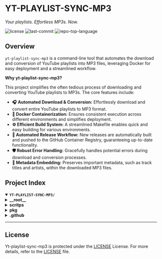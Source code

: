
# YT-PLAYLIST-SYNC-MP3

<em>Your playlists.  Effortless MP3s.  Now.</em>

<img src="https://img.shields.io/github/license/dontWatchMeCode/yt-playlist-sync-mp3?style=default&logo=opensourceinitiative&logoColor=white&color=0080ff" alt="license">
<img src="https://img.shields.io/github/last-commit/dontWatchMeCode/yt-playlist-sync-mp3?style=default&logo=git&logoColor=white&color=0080ff" alt="last-commit">
<img src="https://img.shields.io/github/languages/top/dontWatchMeCode/yt-playlist-sync-mp3?style=default&color=0080ff" alt="repo-top-language">

## Overview

`yt-playlist-sync-mp3` is a command-line tool that automates the download and conversion of YouTube playlists into MP3 files, leveraging Docker for easy deployment and a streamlined workflow.

**Why yt-playlist-sync-mp3?**

This project simplifies the often tedious process of downloading and converting YouTube playlists to MP3s. The core features include:

- **🎧 Automated Download & Conversion:**  Effortlessly download and convert entire YouTube playlists to MP3 format.
- **🐳 Docker Containerization:**  Ensures consistent execution across different environments and simplifies deployment.
- **⚙️ Efficient Build System:**  A streamlined Makefile enables quick and easy building for various environments.
- **🚀 Automated Release Workflow:**  New releases are automatically built and pushed to the GitHub Container Registry, guaranteeing up-to-date functionality.
- **🛡️ Robust Error Handling:**  Gracefully handles potential errors during download and conversion processes.
- **🎼 Metadata Embedding:**  Preserves important metadata, such as track titles and artists, within the downloaded MP3 files.

## Project Index

<details open>
 <summary><b><code>YT-PLAYLIST-SYNC-MP3/</code></b></summary>
 <!-- __root__ Submodule -->
 <details>
  <summary><b>__root__</b></summary>
  <blockquote>
   <div class='directory-path' style='padding: 8px 0; color: #666;'>
    <code><b>⦿ __root__</b></code>
   <table style='width: 100%; border-collapse: collapse;'>
   <thead>
    <tr style='background-color: #f8f9fa;'>
     <th style='width: 30%; text-align: left; padding: 8px;'>File Name</th>
     <th style='text-align: left; padding: 8px;'>Summary</th>
    </tr>
   </thead>
    <tr style='border-bottom: 1px solid #eee;'>
     <td style='padding: 8px;'><b><a href='https://github.com/dontWatchMeCode/yt-playlist-sync-mp3/blob/master/main.nim'>main.nim</a></b></td>
     <td style='padding: 8px;'>- Main.nim<code> orchestrates a YouTube playlist to MP3 downloader<br>- It retrieves a playlist URL, either from user input or a configuration file, and uses </code>ytdlp<code> to extract individual video URLs<br>- Leveraging </code>utils` for file system operations and configuration management, it downloads missing MP3 files, ensuring only new videos are processed<br>- The program concludes upon completion.</td>
    </tr>
    <tr style='border-bottom: 1px solid #eee;'>
     <td style='padding: 8px;'><b><a href='https://github.com/dontWatchMeCode/yt-playlist-sync-mp3/blob/master/Makefile'>Makefile</a></b></td>
     <td style='padding: 8px;'>- The Makefile defines build targets for a Nim project, creating optimized and debug versions of the <code>main.nim</code> executable<br>- It facilitates both local execution and Docker containerization for the <code>yt-pl-sync</code> application, likely a YouTube playlist synchronization tool<br>- The Makefile streamlines the build process, offering options for different deployment environments.</td>
    </tr>
    <tr style='border-bottom: 1px solid #eee;'>
     <td style='padding: 8px;'><b><a href='https://github.com/dontWatchMeCode/yt-playlist-sync-mp3/blob/master/LICENSE'>LICENSE</a></b></td>
     <td style='padding: 8px;'>- The LICENSE file specifies the projects open-source licensing terms under the MIT License<br>- It grants users broad permissions to use, modify, and distribute the software, disclaiming any warranties and limiting liability<br>- This ensures legal clarity and facilitates community contribution and usage of the project.</td>
    </tr>
    <tr style='border-bottom: 1px solid #eee;'>
     <td style='padding: 8px;'><b><a href='https://github.com/dontWatchMeCode/yt-playlist-sync-mp3/blob/master/Dockerfile'>Dockerfile</a></b></td>
     <td style='padding: 8px;'>- The Dockerfile constructs a container image for a YouTube playlist synchronization application<br>- It uses a multi-stage build process, first compiling the application and then creating a runtime image<br>- The resulting image includes necessary dependencies like FFmpeg, Python, and yt-dlp, enabling the application to download and convert YouTube playlists to MP3 format<br>- The image is optimized for size using Alpine Linux.</td>
    </tr>
   </table>
  </blockquote>
 </details>
 <!-- scritps Submodule -->
 <details>
  <summary><b>scritps</b></summary>
  <blockquote>
   <div class='directory-path' style='padding: 8px 0; color: #666;'>
    <code><b>⦿ scritps</b></code>
   <table style='width: 100%; border-collapse: collapse;'>
   <thead>
    <tr style='background-color: #f8f9fa;'>
     <th style='width: 30%; text-align: left; padding: 8px;'>File Name</th>
     <th style='text-align: left; padding: 8px;'>Summary</th>
    </tr>
   </thead>
    <tr style='border-bottom: 1px solid #eee;'>
     <td style='padding: 8px;'><b><a href='https://github.com/dontWatchMeCode/yt-playlist-sync-mp3/blob/master/scritps/yt-pl-sync'>yt-pl-sync</a></b></td>
     <td style='padding: 8px;'>- Yt-pl-sync` facilitates downloading YouTube playlists as MP3s<br>- It uses a Docker container for the core functionality, offering options to update the Docker image, search for configuration files across directories, and execute the download process within each found directory<br>- The script also cleans up non-MP3 files before running the download.</td>
    </tr>
   </table>
  </blockquote>
 </details>
 <!-- pkg Submodule -->
 <details>
  <summary><b>pkg</b></summary>
  <blockquote>
   <div class='directory-path' style='padding: 8px 0; color: #666;'>
    <code><b>⦿ pkg</b></code>
   <table style='width: 100%; border-collapse: collapse;'>
   <thead>
    <tr style='background-color: #f8f9fa;'>
     <th style='width: 30%; text-align: left; padding: 8px;'>File Name</th>
     <th style='text-align: left; padding: 8px;'>Summary</th>
    </tr>
   </thead>
    <tr style='border-bottom: 1px solid #eee;'>
     <td style='padding: 8px;'><b><a href='https://github.com/dontWatchMeCode/yt-playlist-sync-mp3/blob/master/pkg/ytdlp.nim'>ytdlp.nim</a></b></td>
     <td style='padding: 8px;'>- Pkg/ytdlp.nim<code> facilitates YouTube playlist processing and MP3 downloading within a larger application<br>- It retrieves video URLs from a given playlist using </code>yt-dlp`, handling potential errors<br>- Subsequently, it downloads each video as an MP3 file, embedding metadata and thumbnails, providing feedback on download progress and any encountered issues<br>- The module leverages external commands for functionality.</td>
    </tr>
    <tr style='border-bottom: 1px solid #eee;'>
     <td style='padding: 8px;'><b><a href='https://github.com/dontWatchMeCode/yt-playlist-sync-mp3/blob/master/pkg/utils.nim'>utils.nim</a></b></td>
     <td style='padding: 8px;'>- Pkg/utils.nim<code> provides utility functions for the project<br>- It verifies the presence of essential command-line tools (yt-dlp, ffmpeg, ffprobe)<br>- It also retrieves metadata (specifically, the </code>purl`) from MP3 files using ffprobe, handling potential errors gracefully<br>- Finally, it manages configuration, reading and writing a designated URL to a configuration file.</td>
    </tr>
   </table>
  </blockquote>
 </details>
 <!-- .github Submodule -->
 <details>
  <summary><b>.github</b></summary>
  <blockquote>
   <div class='directory-path' style='padding: 8px 0; color: #666;'>
    <code><b>⦿ .github</b></code>
   <!-- workflows Submodule -->
   <details>
    <summary><b>workflows</b></summary>
    <blockquote>
     <div class='directory-path' style='padding: 8px 0; color: #666;'>
      <code><b>⦿ .github.workflows</b></code>
     <table style='width: 100%; border-collapse: collapse;'>
     <thead>
      <tr style='background-color: #f8f9fa;'>
       <th style='width: 30%; text-align: left; padding: 8px;'>File Name</th>
       <th style='text-align: left; padding: 8px;'>Summary</th>
      </tr>
     </thead>
      <tr style='border-bottom: 1px solid #eee;'>
       <td style='padding: 8px;'><b><a href='https://github.com/dontWatchMeCode/yt-playlist-sync-mp3/blob/master/.github/workflows/release.yml'>release.yml</a></b></td>
       <td style='padding: 8px;'>- The release.yml workflow automates Docker image publishing<br>- Triggered by pushes to the <code>release</code> branch, it builds a Docker image for the yt-playlist-sync-mp3 project and pushes it to the GitHub Container Registry (ghcr.io)<br>- This ensures a readily available, updated container image upon new releases, streamlining deployment.</td>
      </tr>
     </table>
    </blockquote>
   </details>
  </blockquote>
 </details>
</details>

---

## License

Yt-playlist-sync-mp3 is protected under the [LICENSE](https://choosealicense.com/licenses) License. For more details, refer to the [LICENSE](https://choosealicense.com/licenses/) file.
